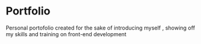 # Portfolio
 Personal portofolio created for the sake of introducing myself , showing off my skills and training on front-end development
